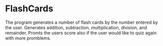 # FlashCards
The program generates a number of flash cards by the number entered by the user. Generates addition, subtraction, multiplication, division, and remainder. Promts the users score   also if the user would like to quiz again with more promblems.
